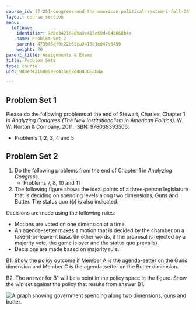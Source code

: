 ```yaml
---
course_id: 17-251-congress-and-the-american-political-system-i-fall-2016
layout: course_section
menu:
  leftnav:
    identifier: 9d0e34216889a9c415e69d4843868b4a
    name: Problem Set 2
    parent: 4739f3af9c22b62ea9415d1e047d6450
    weight: 70
parent_title: Assignments & Exams
title: Problem Sets
type: course
uid: 9d0e34216889a9c415e69d4843868b4a

---
```


Problem Set 1
-------------

Please do the following problems at the end of Stewart, Charles. Chapter 1 in _Analyzing Congress (The New Institutionalism in American Politics)_. W. W. Norton & Company, 2011. ISBN: 978039393506.

*   Problems 1, 2, 3, 4 and 5

Problem Set 2
-------------

1.  Do the following problems from the end of Chapter 1 in _Analyzing Congress_.
    *   Problems 7, 8, 10 and 11
2.  The following figure shows the ideal points of a three-person legislature that is deciding on spending levels along two dimensions, Guns and Butter. The status quo (ф) is also indicated.

Decisions are made using the following rules:

*   Motions are voted on one dimension at a time.
*   An agenda-setter makes a motion that is decided by the chamber on a take-it-or-leave-it basis (In other words, if the proposal is rejected by a majority vote, the game is over and the status quo prevails).
*   Decisions are made based on majority rule.

B1. Show the policy outcome if Member A is the agenda-setter on the Guns dimension and Member C is the agenda-setter on the Butter dimension.

B2. The answer for B1 will be a point in the policy space in the figure. Show the win set against the policy that results from answer B1.

![A graph showing government spending along two dimensions, guns and butter.](/coursemedia/17-251-congress-and-the-american-political-system-i-fall-2016/0364288f9356356b756993eadc613139_17-251F16-PSet1Graph.jpg)
